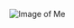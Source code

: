 ![Image of Me](https://scontent-dfw5-1.xx.fbcdn.net/v/t1.18169-9/12226969_10153793960234319_3257544255224461517_n.jpg?_nc_cat=111&ccb=1-5&_nc_sid=8bfeb9&_nc_ohc=8nqic38M-2oAX_EJtga&_nc_ht=scontent-dfw5-1.xx&oh=024245ed1178f34446ae4689d819a679&oe=614CCB9E)
